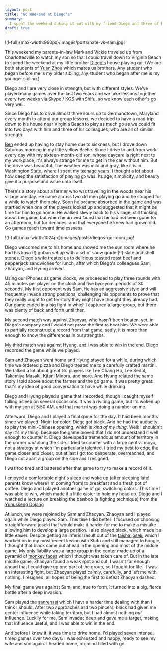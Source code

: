 ```yaml
---
layout: post
title: "Go Weekend at Diego's"
summary:
  I spent the weekend duking it out with my friend Diego and three of his colleagues over the go board.
draft: true
---
```


!(l-full){max-width:960px}/images/posts/nate-vs-sam.jpg!

This weekend my parents-in-law Mark and Vickie traveled up from Charlottesville to watch my son so that I could travel down to Virginia Beach to spend the weekend at my little brother [Diego's](https://twitter.com/DiegoArgus) house playing go. (We are both students of [Yuan Zhou](http://zhouyuan.com/,) which makes us brothers. Any student who began before me is my older sibling, any student who began after me is my younger sibling.)

Diego and I are very close in strength, but with different styles. We've played many games over the last two years and we take lessons together every two weeks via Skype / [KGS](http://gokgs.com) with Shifu, so we know each other's go very well.

Since Diego has to drive almost three hours up to Germandtown, Maryland every month to attend our group lessons, we decided to have a road trip down to his house near Virginia Beach to play as much go as we could fit into two days with him and three of his colleagues, who are all of similar strength.

[Ben](http://bengozen.com) ended up having to stay home due to sickness, but I drove down Saturday morning in my little yellow Beetle. Since I drive to and from work every day with my sixteen-month-old son, whose daycare is right next to my workplace, it's always strange for me to get in the car without him. But the drive was beautiful. The weather was mild and gray, like it is in Washington State, where I spent my teenage years. I thought a lot about how deep the satisfaction of playing go was. Its age, simplicity, and beauty give it a purpose and value unto itself.

There's a story about a farmer who was traveling in the woods near his village one day. He came across two old men playing go and he stopped for a while to watch them play. Soon he became absorbed in the game and was startled when one of the players looked up and suggested that it might be time for him to go home. He walked slowly back to his village, still thinking about the game, but when he arrived found that he had not been gone for an afternoon, but for decades, and that everyone he knew had grown old. Go games reach toward timelessness.

!(l-full){max-width:1024px}/images/posts/diegos-go-room.jpg!

Diego welcomed me to his home and showed me the sun room where he had his kaya (!) goban set up with a set of snow grade (!!) slate and shell stones. Diego's wife treated us to delicious toasted roast beef and pepperjack sandwiches for lunch, after which Diego's colleagues Sam, Zhaoyan, and Hyung arrived.

Using our iPhones as game clocks, we proceeded to play three rounds with 45 minutes per player on the clock and five byo-yomi periods of 30 seconds. My first opponent was Sam. He has an aggressive style and will frequently invade strong positions, challenging his opponents to prove that they really ought to get territory they might have thought they already had. Our game ended in a big fight in which I captured a large group, but there was plenty of back and forth until then.

My second match was against Zhaoyan, who hasn't been beaten, yet, in Diego's company and I would not prove the first to beat him. We were able to partially reconstruct a record from that game; sadly, it is more than enough to show the differences in our strengths.

<div class="eidogo-player-auto" sgf="/sgf/2013-11-16-nate-vs-zhaoyan.sgf"></div>

My third match was against Hyung, and I was able to win in the end. Diego recorded the game while we played.

<div class="eidogo-player-auto" sgf="/sgf/2013-11-16-nate-vs-hyung.sgf"></div>

Sam and Zhaoyan went home and Hyung stayed for a while, during which time we ordered pizza and Diego treated me to a carefully crafted martini. We talked a lot about great Go players like Lee Chang Ho, Lee Sedol, Takemiya Masaki, Kitani Minoru, and more. And Hyung related the same story I told above about the farmer and the go game. It was pretty great: that's my idea of good conversation to have while drinking.

Diego and Hyung played a game that I recorded, though I caught myself falling asleep on several occasions. It was a riviting game, but I'd woken up with my son at 5:50 AM, and that martini was doing a number on me.

Afterward, Diego and I played a final game for the day. It had been months since we played. Nigiri for color: Diego got black. And he had the audacity to play the mini-Chinese opening, which is _kind of my thing_. Well: I shouldn't say it's my thing, because the game proved that I do not understand it well enough to counter it. Diego developed a tremendous amount of territory in the corner _and_ along the side. I tried to counter with a large central moyo, not a strategy at which I'm particularly talented. I tried my best to edge the game closer and closer, but at last I got too desperate, overreached, and Diego cut apart a group on the side and I resigned.

I was too tired and battered after that game to try to make a record of it.

I enjoyed a comfortable night's sleep and woke up (after sleeping late! parents know where I'm coming from) to breakfast and a fresh pot of coffee. Diego and I played another game of go, switching colors. This time I was able to win, which made it a little easier to hold my head up. Diego and I watched a lecture on breaking the bamboo (a fighting technique) from the [Yunusseng Dojang](http://yunguseng.com/.)

At lunch, we were rejoined by Sam and Zhaoyan. Zhaoyan and I played again while Diego played Sam. This time I did better: I focused on choosing straightforward joseki that would make it harder for me to make a mistake allowing him to develop a large position. I also played black, which made it a little easier. Despite getting an inferior result out of the [taisha joseki](http://senseis.xmp.net/?TaishaJoseki,) which I worked on in my most recent lesson with Shifu and still managed to bungle, I thought that black came out ahead in the opening and most of the middle game. My only liability was a large group in the center made up of a pyramid of [monkey faces](http://senseis.xmp.net/?SakeBottleShape) which I thought was taken care of. But in the late middle game, Zhaoyan found a weak spot and cut. I wasn't far enough ahead that I could give up one part of the group, so I fought for life. It was an interesting fight, but Zhaoyan played calmly, carefully, and left me with nothing. I resigned, all hopes of being the first to defeat Zhaoyan dashed.

My final game was against Sam, and, true to form, it turned into a big, fierce battle after a deep invasion.

<div class="eidogo-player-auto" sgf="/sgf/2013-11-17-nate-vs-sam.sgf"></div>

Sam played the [sanrensei](http://senseis.xmp.net/?SanrenseiFuseki,) which I have a harder time dealing with than I think I should. After two approaches and two pincers, black had given me center influence while taking territory, but I had almost nothing _but_ influence. Luckily for me, Sam invaded deep and gave me a target, making that influence useful, and I was able to win in the end.

And before I knew it, it was time to drive home. I'd played seven intense, timed games over two days. I was exhausted and happy, ready to see my wife and son again. I headed home, my mind filled with go.
